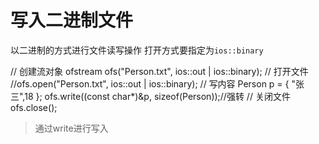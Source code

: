 # 写入二进制文件

以二进制的方式进行文件读写操作
打开方式要指定为`ios::binary`

// 创建流对象
ofstream ofs("Person.txt", ios::out | ios::binary);
// 打开文件
//ofs.open("Person.txt", ios::out | ios::binary);
// 写内容
Person p = { "张三",18 };
ofs.write((const char*)&p, sizeof(Person));//强转
// 关闭文件
ofs.close();

> 通过write进行写入